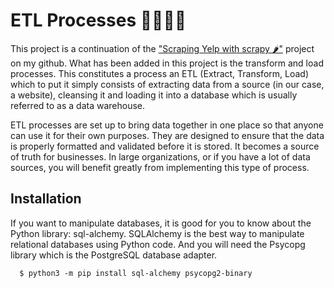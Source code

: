 # ETL Processes 🧙‍♂️🧙‍♂️

This project is a continuation of the ["Scraping Yelp with scrapy 🌶️"](https://github.com/julientoucoula17/scraping_yelp_with_scrapy) project on my github. What has been added in this project is the transform and load processes.
This constitutes a process an ETL (Extract, Transform, Load) which to put it simply consists of extracting data from a source (in our case, a website), cleansing it and loading it into a database which is usually referred to as a data warehouse.

ETL processes are set up to bring data together in one place so that anyone can use it for their own purposes. They are designed to ensure that the data is properly formatted and validated before it is stored. It becomes a source of truth for businesses. In large organizations, or if you have a lot of data sources, you will benefit greatly from implementing this type of process.

## Installation

If you want to manipulate databases, it is good for you to know about the Python library: sql-alchemy.
SQLAlchemy is the best way to manipulate relational databases using Python code. 
And you will need the Psycopg library which is the PostgreSQL database adapter.

      $ python3 -m pip install sql-alchemy psycopg2-binary
